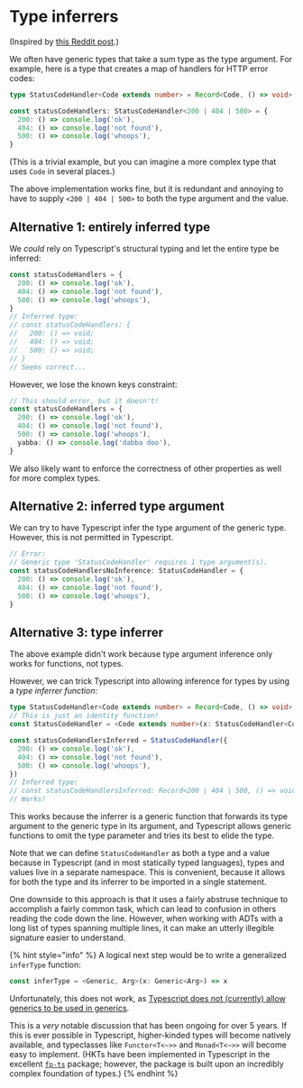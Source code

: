 # Type inferrers

(Inspired by [this Reddit post](https://reddit.com/r/typescript/comments/fu5kkg/how_to_infer_callback_function_return_type/fmbispg/).)

We often have generic types that take a sum type as the type argument. For example, here is a type that creates a map of handlers for HTTP error codes:

```typescript
type StatusCodeHandler<Code extends number> = Record<Code, () => void>

const statusCodeHandlers: StatusCodeHandler<200 | 404 | 500> = {
  200: () => console.log('ok'),
  404: () => console.log('not found'),
  500: () => console.log('whoops'),
}
```

(This is a trivial example, but you can imagine a more complex type that uses `Code` in several places.)

The above implementation works fine, but it is redundant and annoying to have to supply `<200 | 404 | 500>` to both the type argument and the value.

## Alternative 1: entirely inferred type

We _could_ rely on Typescript's structural typing and let the entire type be inferred:

```typescript
const statusCodeHandlers = {
  200: () => console.log('ok'),
  404: () => console.log('not found'),
  500: () => console.log('whoops'),
}
// Inferred type:
// const statusCodeHandlers: {
//   200: () => void;
//   404: () => void;
//   500: () => void;
// }
// Seems correct...
```

However, we lose the known keys constraint:

```typescript
// This should error, but it doesn't!
const statusCodeHandlers = {
  200: () => console.log('ok'),
  404: () => console.log('not found'),
  500: () => console.log('whoops'),
  yabba: () => console.log('dabba doo'),
}
```

We also likely want to enforce the correctness of other properties as well for more complex types.

## Alternative 2: inferred type argument

We can try to have Typescript infer the type argument of the generic type. However, this is not permitted in Typescript.

```typescript
// Error:
// Generic type 'StatusCodeHandler' requires 1 type argument(s).
const statusCodeHandlersNoInference: StatusCodeHandler = {
  200: () => console.log('ok'),
  404: () => console.log('not found'),
  500: () => console.log('whoops'),
}
```

## Alternative 3: type inferrer

The above example didn't work because type argument inference only works for functions, not types.

However, we can trick Typescript into allowing inference for types by using a *type inferrer function*:

```typescript
type StatusCodeHandler<Code extends number> = Record<Code, () => void>
// This is just an identity function!
const StatusCodeHandler = <Code extends number>(x: StatusCodeHandler<Code>) => x

const statusCodeHandlersInferred = StatusCodeHandler({
  200: () => console.log('ok'),
  404: () => console.log('not found'),
  500: () => console.log('whoops'),
})
// Inferred type:
// const statusCodeHandlersInferred: Record<200 | 404 | 500, () => void>
// Works!
```

This works because the inferrer is a generic function that forwards its type argument to the generic type in its argument, and Typescript allows generic functions to omit the type parameter and tries its best to elide the type.

Note that we can define `StatusCodeHandler` as both a type and a value because in Typescript (and in most statically typed languages), types and values live in a separate namespace. This is convenient, because it allows for both the type and its inferrer to be imported in a single statement.

One downside to this approach is that it uses a fairly abstruse technique to accomplish a fairly common task, which can lead to confusion in others reading the code down the line. However, when working with ADTs with a long list of types spanning multiple lines, it can make an utterly illegible signature easier to understand.

{% hint style="info" %}
A logical next step would be to write a generalized `inferType` function:

```typescript
const inferType = <Generic, Arg>(x: Generic<Arg>) => x
```

Unfortunately, this does not work, as [Typescript does not (currently) allow generics to be used in generics](https://github.com/Microsoft/TypeScript/issues/1213).

This is a _very_ notable discussion that has been ongoing for over 5 years. If this is ever possible in Typescript, higher-kinded types will become natively available, and typeclasses like `Functor<T<~>>` and `Monad<T<~>>` will become easy to implement. (HKTs have been implemented in Typescript in the excellent [`fp-ts`](https://github.com/gcanti/fp-ts) package; however, the package is built upon an incredibly complex foundation of types.)
{% endhint %}
